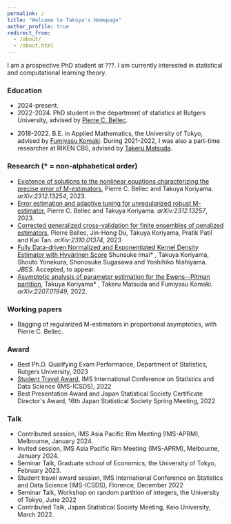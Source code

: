 ```yaml
---
permalink: /
title: "Welcome to Takuya's Homepage"
author_profile: true
redirect_from: 
  - /about/
  - /about.html
---
```


I am a prospective PhD student at ???. I am currently interested in statistical and computational learning theory. 

### Education 
* 2024-present. 
* 2022-2024. PhD student in the department of statistics at Rutgers University, advised by [Pierre C. Bellec](https://statweb.rutgers.edu/PCB71/). 
<!-- I transferred to ??? after passing the qualifying exam.  -->
* 2018-2022. B.E. in Applied Mathematics, the University of Tokyo, advised by [Fumiyasu Komaki](http://www.stat.t.u-tokyo.ac.jp/~komaki/index-e.html). During 2021-2022, I was also a part-time researcher at RIKEN CBS, advised by [Takeru Matsuda](http://www.stat.t.u-tokyo.ac.jp/~t-matsuda/).


### Research (\* = **non**-alphabetical order)
* [Existence of solutions to the nonlinear equations characterizing the precise error of M-estimators](https://arxiv.org/abs/2312.13254), Pierre C. Bellec and Takuya Koriyama. *arXiv:2312.13254*, 2023.
* [Error estimation and adaptive tuning for unregularized robust M-estimator](https://arxiv.org/abs/2312.13257), Pierre C. Bellec and Takuya Koriyama.
*arXiv:2312.13257*, 2023. 
* [Corrected generalized cross-validation for finite ensembles of penalized estimators](https://arxiv.org/abs/2310.01374), Pierre Bellec, Jin-Hong Du, Takuya Koriyama, Pratik Patil and Kai Tan. *arXiv:2310.01374*, 2023
* [Fully Data-driven Normalized and Exponentiated Kernel Density Estimator with Hyvärinen Score](https://arxiv.org/abs/2212.00984) Shunsuke Imai\* , Takuya Koriyama, Shouto Yonekura, Shonosuke Sugasawa and Yoshihiko Nishiyama. *JBES*. Accepted, to appear.
* [Asymptotic analysis of parameter estimation for the Ewens--Pitman partition](https://arxiv.org/abs/2207.01949), Takuya Koriyama\* , Takeru Matsuda and Fumiyasu Komaki. *arXiv:2207.01949*, 2022.

### Working papers
* Bagging of regularized M-estimators in proportional asymptotics, with Pierre C. Bellec.

### Award
* Best Ph.D. Qualifying Exam Performance, Department of Statistics, Rutgers University, 2023
* [Student Travel Award](https://imstat.org/2022/12/06/2022-icsds-travel-award-recipients/), IMS International Conference on Statistics and Data Science (IMS-ICSDS), 2022
* Best Presentation Award and Japan Statistical Society Certificate Director's Award, 16th Japan Statistical Society Spring Meeting, 2022

### Talk
* Contributed session, IMS Asia Pacific Rim Meeting (IMS-APRM), Melbourne, January 2024. 
* Invited session, IMS Asia Pacific Rim Meeting (IMS-APRM), Melbourne, January 2024.
* Seminar Talk, Graduate school of Economics, the University of Tokyo, February 2023. 
* Student travel award session, IMS International Conference on Statistics and Data Science (IMS-ICSDS), Florence, December 2022
* Seminar Talk, Workshop on random partition of integers, the University of Tokyo, June 2022
* Contributed Talk, Japan Statistical Society Meeting, Keio University, March 2022.
